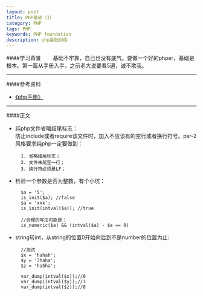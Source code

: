 ```yaml
---
layout: post
title: PHP基础（1）
category: PHP
tags: PHP
keywords: PHP foundation
description: php基础训练
---
```


####学习背景
　　基础不牢靠，自己也没有底气。要做一个好的phper，基础是根本。第一篇从手册入手，之前老大说要看5遍，诚不欺我。
****



####参考资料
- [《php手册》](https://secure.php.net/manual/zh/) 

****

####正文

- 纯php文件省略结尾标志：  
防止include或者require该文件时，加入不应该有的空行或者换行符号。psr-2风格要求纯php一定要做到：  
		
		1. 省略结尾标志；
		2. 文件末尾空一行；
		3. 换行符必须是LF；
- 检验一个参数是否为整数，有个小坑：  

		$a = '5';
		is_init($a); //false
		$a = 'xxx';
		is_init(intval($a)); //true
		
		//合理的写法可能是：
		is_numeric($a) && (intval($a) - $a == 0)
		
- string转int，从string的位置0开始向后到不是number的位置为止:  

		//测试
		$x = 'hahah';
		$y = '3haha';
		$z = 'ha5ha';
		
		var_dump(intval($x));//0
		var_dump(intval($y));//3
		var_dump(intval($z));//0



















